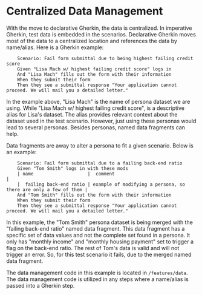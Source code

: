 # Centralized Data Management

With the move to declarative Gherkin, the data is centralized. In
imperative Gherkin, test data is embedded in the scenarios. Declarative
Gherkin moves most of the data to a centralized location and references the
data by name/alias. Here is a Gherkin example:

```gherkin
    Scenario: Fail form submittal due to being highest failing credit score
    Given "Lisa Mach w/ highest failing credit score" logs in
    And "Lisa Mach" fills out the form with their information
    When they submit their form
    Then they see a submittal response "Your application cannot proceed. We will mail you a detailed letter."
```

In the example above, "Lisa Mach" is the name of persona dataset we are using.
While "Lisa Mach w/ highest failing credit score", is a descriptive alias for
Lisa's dataset. The alias provides relevant context about the dataset used
in the test scenario. However, just using these personas would lead to several
personas. Besides personas, named data fragments can help.

Data fragments are away to alter a persona to fit a given scenario. Below
is an example:

```gherkin
    Scenario: Fail form submittal due to a failing back-end ratio
    Given "Tom Smith" logs in with these mods
    | name                    |  comment                                                        |
    |  failing back-end ratio | example of modifying a persona, so there are only a few of them |
    And "Tom Smith" fills out the form with their information
    When they submit their form
    Then they see a submittal response "Your application cannot proceed. We will mail you a detailed letter."
```

In this example, the "Tom Smith" persona dataset is being merged with the
"failing back-end ratio" named data fragment. This data fragment has a specific
set of data values and not the complete set found in a persona. It only has
"monthly income" and "monthly housing payment" set to trigger a flag on the
back-end ratio. The rest of Tom's data is valid and will not trigger an error.
So, for this test scenario it fails, due to the merged named data fragment.

The data management code in this example is located in
`/features/data`. The data management code is utilized in any steps
where a name/alias is passed into a Gherkin step.
